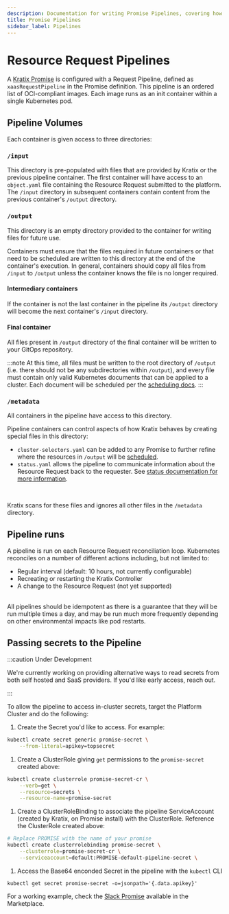 ```yaml
---
description: Documentation for writing Promise Pipelines, covering how Kratix internally execute the Pipeline containers
title: Promise Pipelines
sidebar_label: Pipelines
---
```


# Resource Request Pipelines

A [Kratix Promise](../promises/intro) is configured with a Request Pipeline,
defined as `xaasRequestPipeline` in the Promise definition. This pipeline is an
ordered list of OCI-compliant images. Each image runs as an init container
within a single Kubernetes pod. 

## Pipeline Volumes

Each container is given access to three directories:

### `/input`

This directory is pre-populated with files that are provided by Kratix or the
previous pipeline container. The first container will have access to an
`object.yaml` file containing the Resource Request submitted to the platform.
The `/input` directory in subsequent containers contain content from the previous
container's `/output` directory.

### `/output`

This directory is an empty directory provided to the container for writing files
for future use.

Containers must ensure that the files required in future containers or that need
to be scheduled are written to this directory at the end of the container's
execution. In general, containers should copy all files from `/input` to
`/output` unless the container knows the file is no longer required.

#### Intermediary containers
If the container is not the last container in the pipeline its `/output`
directory will become the next container's `/input` directory.

#### Final container
All files present in `/output` directory of the final container will be written
to your GitOps repository.

:::note
At this time, all files must be written to the root directory of `/output` (i.e.
there should not be any subdirectories within `/output`), and every file must
contain only valid Kubernetes documents that can be applied to a cluster. Each
document will be scheduled per the [scheduling docs](../multicluster-management).
:::

### `/metadata`

All containers in the pipeline have access to this directory.

Pipeline containers can control aspects of how Kratix behaves by creating special files in this
directory:
   - `cluster-selectors.yaml` can be added to any Promise to
     further refine where the resources in `/output` will be
     [scheduled](../04-multicluster-management.md#pipeline).
   - `status.yaml` allows the pipeline to communicate information about the
     Resource Request back to the requester. See [status documentation
     for more information](04-status.md).

<br/>

Kratix scans for these files and ignores all other files in the `/metadata`
directory.

## Pipeline runs

A pipeline is run on each Resource Request reconciliation loop. Kubernetes
reconciles on a number of different actions including, but not limited to:

- Regular interval (default: 10 hours, not currently configurable)
- Recreating or restarting the Kratix Controller
- A change to the Resource Request (not yet supported)

<br/>
All pipelines should be idempotent as there is a guarantee that
they will be run multiple times a day, and may be run much more frequently
depending on other environmental impacts like pod restarts.

## Passing secrets to the Pipeline

:::caution Under Development

We're currently working on providing alternative ways to read secrets from both self hosted and SaaS providers. If you'd like early access, reach out.

:::

To allow the pipeline to access in-cluster secrets, target the Platform Cluster and do the following:

1. Create the Secret you'd like to access. For example:
  ```bash
  kubectl create secret generic promise-secret \
      --from-literal=apikey=topsecret
  ```
1. Create a ClusterRole giving `get` permissions to the `promise-secret` created above:
  ```bash
  kubectl create clusterrole promise-secret-cr \
      --verb=get \
      --resource=secrets \
      --resource-name=promise-secret
  ```
1. Create a ClusterRoleBinding to associate the pipeline ServiceAccount
   (created by Kratix, on Promise install) with the ClusterRole. Reference
   the ClusterRole created above:
  ```bash
  # Replace PROMISE with the name of your promise
  kubectl create clusterrolebinding promise-secret \
      --clusterrole=promise-secret-cr \
      --serviceaccount=default:PROMISE-default-pipeline-secret \
  ```
1. Access the Base64 enconded Secret in the pipeline with the `kubectl` CLI
  ```
  kubectl get secret promise-secret -o=jsonpath='{.data.apikey}'
  ```

For a working example, check the [Slack Promise](https://github.com/syntasso/kratix-marketplace/tree/main/slack) available in the Marketplace.

